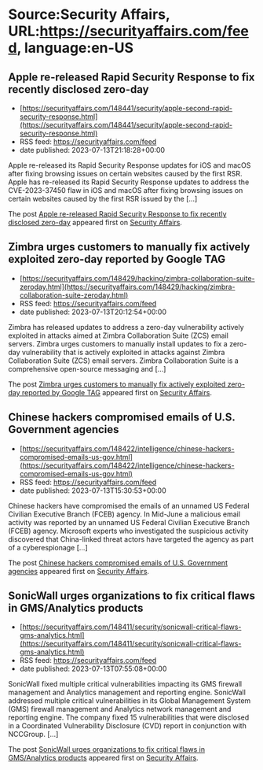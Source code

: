 # Source:Security Affairs, URL:https://securityaffairs.com/feed, language:en-US

## Apple re-released Rapid Security Response to fix recently disclosed zero-day
 - [https://securityaffairs.com/148441/security/apple-second-rapid-security-response.html](https://securityaffairs.com/148441/security/apple-second-rapid-security-response.html)
 - RSS feed: https://securityaffairs.com/feed
 - date published: 2023-07-13T21:18:28+00:00

<p>Apple re-released its Rapid Security Response updates for iOS and macOS after fixing browsing issues on certain websites caused by the first RSR. Apple has re-released its Rapid Security Response updates to address the CVE-2023-37450 flaw in iOS and macOS after fixing browsing issues on certain websites caused by the first RSR issued by the [&#8230;]</p>
<p>The post <a href="https://securityaffairs.com/148441/security/apple-second-rapid-security-response.html" rel="nofollow">Apple re-released Rapid Security Response to fix recently disclosed zero-day</a> appeared first on <a href="https://securityaffairs.com" rel="nofollow">Security Affairs</a>.</p>

## Zimbra urges customers to manually fix actively exploited zero-day reported by Google TAG
 - [https://securityaffairs.com/148429/hacking/zimbra-collaboration-suite-zeroday.html](https://securityaffairs.com/148429/hacking/zimbra-collaboration-suite-zeroday.html)
 - RSS feed: https://securityaffairs.com/feed
 - date published: 2023-07-13T20:12:54+00:00

<p>Zimbra has released updates to address a zero-day vulnerability actively exploited in attacks aimed at Zimbra Collaboration Suite (ZCS) email servers. Zimbra urges customers to manually install updates to fix a zero-day vulnerability that is actively exploited in attacks against Zimbra Collaboration Suite (ZCS) email servers. Zimbra Collaboration Suite is a comprehensive open-source messaging and [&#8230;]</p>
<p>The post <a href="https://securityaffairs.com/148429/hacking/zimbra-collaboration-suite-zeroday.html" rel="nofollow">Zimbra urges customers to manually fix actively exploited zero-day reported by Google TAG</a> appeared first on <a href="https://securityaffairs.com" rel="nofollow">Security Affairs</a>.</p>

## Chinese hackers compromised emails of U.S. Government agencies
 - [https://securityaffairs.com/148422/intelligence/chinese-hackers-compromised-emails-us-gov.html](https://securityaffairs.com/148422/intelligence/chinese-hackers-compromised-emails-us-gov.html)
 - RSS feed: https://securityaffairs.com/feed
 - date published: 2023-07-13T15:30:53+00:00

<p>Chinese hackers have compromised the emails of an unnamed US Federal Civilian Executive Branch (FCEB) agency. In Mid-June a malicious email activity was reported by an unnamed US Federal Civilian Executive Branch (FCEB) agency. Microsoft experts who investigated the suspicious activity discovered that China-linked threat actors have targeted the agency as part of a cyberespionage [&#8230;]</p>
<p>The post <a href="https://securityaffairs.com/148422/intelligence/chinese-hackers-compromised-emails-us-gov.html" rel="nofollow">Chinese hackers compromised emails of U.S. Government agencies</a> appeared first on <a href="https://securityaffairs.com" rel="nofollow">Security Affairs</a>.</p>

## SonicWall urges organizations to fix critical flaws in GMS/Analytics products
 - [https://securityaffairs.com/148411/security/sonicwall-critical-flaws-gms-analytics.html](https://securityaffairs.com/148411/security/sonicwall-critical-flaws-gms-analytics.html)
 - RSS feed: https://securityaffairs.com/feed
 - date published: 2023-07-13T07:55:08+00:00

<p>SonicWall fixed multiple critical vulnerabilities impacting its GMS firewall management and Analytics management and reporting engine. SonicWall addressed multiple critical vulnerabilities in its Global Management System (GMS) firewall management and Analytics network management and reporting engine. The company fixed 15 vulnerabilities that were disclosed in a Coordinated Vulnerability Disclosure (CVD) report in conjunction with NCCGroup. [&#8230;]</p>
<p>The post <a href="https://securityaffairs.com/148411/security/sonicwall-critical-flaws-gms-analytics.html" rel="nofollow">SonicWall urges organizations to fix critical flaws in GMS/Analytics products</a> appeared first on <a href="https://securityaffairs.com" rel="nofollow">Security Affairs</a>.</p>

